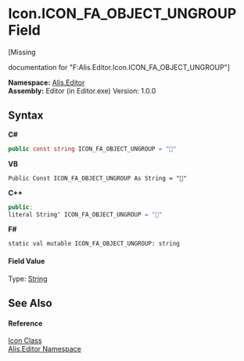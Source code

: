 # Icon.ICON_FA_OBJECT_UNGROUP Field
 

\[Missing <summary> documentation for "F:Alis.Editor.Icon.ICON_FA_OBJECT_UNGROUP"\]

**Namespace:**&nbsp;<a href="b150ade4-39de-a232-5f06-d3cdc1b2c538">Alis.Editor</a><br />**Assembly:**&nbsp;Editor (in Editor.exe) Version: 1.0.0

## Syntax

**C#**<br />
``` C#
public const string ICON_FA_OBJECT_UNGROUP = ""
```

**VB**<br />
``` VB
Public Const ICON_FA_OBJECT_UNGROUP As String = ""
```

**C++**<br />
``` C++
public:
literal String^ ICON_FA_OBJECT_UNGROUP = ""
```

**F#**<br />
``` F#
static val mutable ICON_FA_OBJECT_UNGROUP: string
```


#### Field Value
Type: <a href="https://docs.microsoft.com/dotnet/api/system.string" target="_blank">String</a>

## See Also


#### Reference
<a href="cc0f883c-67f8-f772-c6d7-a60b129f22a7">Icon Class</a><br /><a href="b150ade4-39de-a232-5f06-d3cdc1b2c538">Alis.Editor Namespace</a><br />